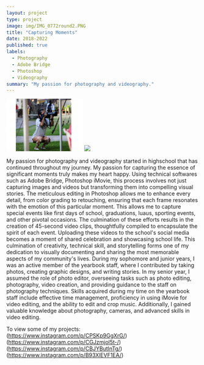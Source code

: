 ```yaml
---
layout: project
type: project
image: img/IMG_0772round2.PNG
title: "Capturing Moments"
date: 2018-2022
published: true
labels:
  - Photography
  - Adobe Bridge
  - Photoshop
  - Videography
summary: "My passion for photography and videography."
---
```


<div class="text-center p-4">
  <img width="200px" src="../img/IMG_0772.PNG" class="img-thumbnail" >
  <img width="200px" src="../img/IMG_3527.PNG" class="img-thumbnail" >
 
  
</div>


My passion for photography and videography started in highschool that has continued throughout my journey. My passion for capturing the essence of significant moments truly makes my heart happy. Using technical softwares such as Adobe Bridge, Photoshop iMovie, this process involves not just capturing images and videos but transforming them into compelling visual stories. The meticulous editing in Photoshop allows me to enhance every detail, from color grading to retouching, ensuring that each frame resonates with the emotion of this particular moment. This allows me to capture special events like first days of school, graduations, luaus, sporting events, and other pivotal occasions. The culmination of these efforts results in the creation of 45-second video clips, thoughtfully compiled to encapsulate the spirit of each event. Uploading these videos to the school's social media becomes a moment of shared celebration and showcasing school life. This culmination of creativity, technical skill, and storytelling forms one of my dedication to visually documenting and sharing the most memorable aspects of my community's lives.
  During my sophomore and junior years, I was an active member of the yearbook staff, where I contributed by taking photos, creating graphic designs, and writing stories. In my senior year, I assumed the role of photo editor, overseeing tasks such as photo editing, photography, video creation, and providing guidance to the staff on photography techniques.
  Skills acquired during my time on the yearbook staff include effective time management, proficiency in using iMovie for video editing, and the ability to edit and crop music. Additionally, I gained valuable knowledge about photography, cameras, and advanced skills in video editing.







To view some of my projects: 
(https://www.instagram.com/p/CPSKp9GgXrG/)
(https://www.instagram.com/p/CGJzmjol5t-/)
(https://www.instagram.com/p/CBJYButlnTg/)
(https://www.instagram.com/p/B93XlEVF1EA/)


